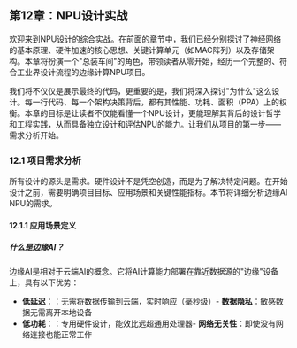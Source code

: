 ## 第12章：NPU设计实战

欢迎来到NPU设计的综合实战。在前面的章节中，我们已经分别探讨了神经网络的基本原理、硬件加速的核心思想、关键计算单元（如MAC阵列）以及存储架构。本章将扮演一个"总装车间"的角色，带领读者从零开始，经历一个完整的、符合工业界设计流程的边缘计算NPU项目。

我们将不仅仅是展示最终的代码，更重要的是，我们将深入探讨"为什么"这么设计。每一行代码、每一个架构决策背后，都有其性能、功耗、面积（PPA）上的权衡。本章的目标是让读者不仅能看懂一个NPU设计，更能理解其背后的设计哲学和工程实践，从而具备独立设计和评估NPU的能力。让我们从项目的第一步——需求分析开始。

### 12.1 项目需求分析

所有设计的源头是需求。硬件设计不是凭空创造，而是为了解决特定问题。在开始设计之前，需要明确项目目标、应用场景和关键性能指标。本节将详细分析边缘AI NPU的需求。

#### 12.1.1 应用场景定义

##### 什么是边缘AI？

边缘AI是相对于云端AI的概念。它将AI计算能力部署在靠近数据源的"边缘"设备上，具有以下优势：
- **低延迟**：：无需将数据传输到云端，实时响应（毫秒级）- **数据隐私**：敏感数据无需离开本地设备
- **低功耗**：：专用硬件设计，能效比远超通用处理器- **网络无关性**：即使没有网络连接也能正常工作
